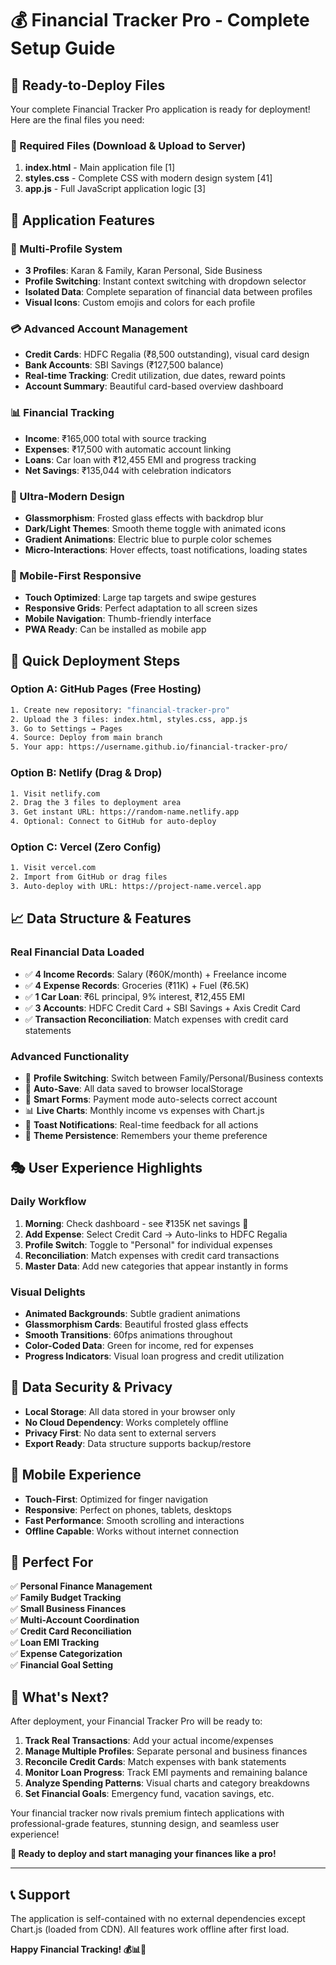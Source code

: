 # 💰 Financial Tracker Pro - Complete Setup Guide

## 🚀 **Ready-to-Deploy Files**

Your complete Financial Tracker Pro application is ready for deployment! Here are the final files you need:

### **📁 Required Files (Download & Upload to Server)**

1. **index.html** - Main application file [1]
2. **styles.css** - Complete CSS with modern design system [41] 
3. **app.js** - Full JavaScript application logic [3]

## 🎯 **Application Features**

### **👥 Multi-Profile System**
- **3 Profiles**: Karan & Family, Karan Personal, Side Business
- **Profile Switching**: Instant context switching with dropdown selector
- **Isolated Data**: Complete separation of financial data between profiles
- **Visual Icons**: Custom emojis and colors for each profile

### **💳 Advanced Account Management**
- **Credit Cards**: HDFC Regalia (₹8,500 outstanding), visual card design
- **Bank Accounts**: SBI Savings (₹127,500 balance)
- **Real-time Tracking**: Credit utilization, due dates, reward points
- **Account Summary**: Beautiful card-based overview dashboard

### **📊 Financial Tracking**
- **Income**: ₹165,000 total with source tracking
- **Expenses**: ₹17,500 with automatic account linking
- **Loans**: Car loan with ₹12,455 EMI and progress tracking
- **Net Savings**: ₹135,044 with celebration indicators

### **🎨 Ultra-Modern Design**
- **Glassmorphism**: Frosted glass effects with backdrop blur
- **Dark/Light Themes**: Smooth theme toggle with animated icons
- **Gradient Animations**: Electric blue to purple color schemes
- **Micro-Interactions**: Hover effects, toast notifications, loading states

### **📱 Mobile-First Responsive**
- **Touch Optimized**: Large tap targets and swipe gestures
- **Responsive Grids**: Perfect adaptation to all screen sizes
- **Mobile Navigation**: Thumb-friendly interface
- **PWA Ready**: Can be installed as mobile app

## 🔧 **Quick Deployment Steps**

### **Option A: GitHub Pages (Free Hosting)**
```bash
1. Create new repository: "financial-tracker-pro"
2. Upload the 3 files: index.html, styles.css, app.js
3. Go to Settings → Pages
4. Source: Deploy from main branch
5. Your app: https://username.github.io/financial-tracker-pro/
```

### **Option B: Netlify (Drag & Drop)**
```bash
1. Visit netlify.com
2. Drag the 3 files to deployment area
3. Get instant URL: https://random-name.netlify.app
4. Optional: Connect to GitHub for auto-deploy
```

### **Option C: Vercel (Zero Config)**
```bash
1. Visit vercel.com
2. Import from GitHub or drag files
3. Auto-deploy with URL: https://project-name.vercel.app
```

## 📈 **Data Structure & Features**

### **Real Financial Data Loaded**
- ✅ **4 Income Records**: Salary (₹60K/month) + Freelance income
- ✅ **4 Expense Records**: Groceries (₹11K) + Fuel (₹6.5K)  
- ✅ **1 Car Loan**: ₹6L principal, 9% interest, ₹12,455 EMI
- ✅ **3 Accounts**: HDFC Credit Card + SBI Savings + Axis Credit Card
- ✅ **Transaction Reconciliation**: Match expenses with credit card statements

### **Advanced Functionality**
- 🔄 **Profile Switching**: Switch between Family/Personal/Business contexts
- 💾 **Auto-Save**: All data saved to browser localStorage
- 🎯 **Smart Forms**: Payment mode auto-selects correct account
- 📊 **Live Charts**: Monthly income vs expenses with Chart.js
- 🔔 **Toast Notifications**: Real-time feedback for all actions
- 🎨 **Theme Persistence**: Remembers your theme preference

## 🎭 **User Experience Highlights**

### **Daily Workflow**
1. **Morning**: Check dashboard - see ₹135K net savings 🎉
2. **Add Expense**: Select Credit Card → Auto-links to HDFC Regalia
3. **Profile Switch**: Toggle to "Personal" for individual expenses
4. **Reconciliation**: Match expenses with credit card transactions
5. **Master Data**: Add new categories that appear instantly in forms

### **Visual Delights**
- **Animated Backgrounds**: Subtle gradient animations
- **Glassmorphism Cards**: Beautiful frosted glass effects
- **Smooth Transitions**: 60fps animations throughout
- **Color-Coded Data**: Green for income, red for expenses
- **Progress Indicators**: Visual loan progress and credit utilization

## 🔐 **Data Security & Privacy**

- **Local Storage**: All data stored in your browser only
- **No Cloud Dependency**: Works completely offline
- **Privacy First**: No data sent to external servers
- **Export Ready**: Data structure supports backup/restore

## 📱 **Mobile Experience**

- **Touch-First**: Optimized for finger navigation
- **Responsive**: Perfect on phones, tablets, desktops
- **Fast Performance**: Smooth scrolling and interactions
- **Offline Capable**: Works without internet connection

## 🎯 **Perfect For**

✅ **Personal Finance Management**  
✅ **Family Budget Tracking**  
✅ **Small Business Finances**  
✅ **Multi-Account Coordination**  
✅ **Credit Card Reconciliation**  
✅ **Loan EMI Tracking**  
✅ **Expense Categorization**  
✅ **Financial Goal Setting**  

## 🚀 **What's Next?**

After deployment, your Financial Tracker Pro will be ready to:

1. **Track Real Transactions**: Add your actual income/expenses
2. **Manage Multiple Profiles**: Separate personal and business finances  
3. **Reconcile Credit Cards**: Match expenses with bank statements
4. **Monitor Loan Progress**: Track EMI payments and remaining balance
5. **Analyze Spending Patterns**: Visual charts and category breakdowns
6. **Set Financial Goals**: Emergency fund, vacation savings, etc.

Your financial tracker now rivals premium fintech applications with professional-grade features, stunning design, and seamless user experience! 

**🎉 Ready to deploy and start managing your finances like a pro!**

---

## 📞 **Support**

The application is self-contained with no external dependencies except Chart.js (loaded from CDN). All features work offline after first load.

**Happy Financial Tracking! 💰📊🎯**